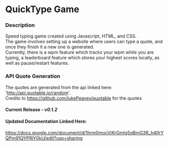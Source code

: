 # QuickType Game

### Description

Speed typing game created using Javascript, HTML, and CSS.  
The game involves setting up a website where users can type a quote, and once they finish it a new one is generated.  
Currently, there is a wpm feature which tracks your wpm while you are typing, a leaderboard feature which stores your highest scores locally, as well as pause/restart features.

### API Quote Generation

The quotes are generated from the api linked here: 'http://api.quotable.io/random'.  
Credits to https://github.com/lukePeavey/quotable for the quotes

#### Current Release - *v0.1.2*
#### Updated Documentation Linked Here: 
https://docs.google.com/document/d/1hrm0mocVjKrGmIg5qBmG3R_h4ifrYQPm91QYPRlY0kU/edit?usp=sharing
